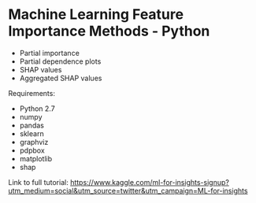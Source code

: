 # Machine Learning Feature Importance Methods - Python

* Partial importance
* Partial dependence plots
* SHAP values
* Aggregated SHAP values

Requirements:
* Python 2.7
* numpy 
* pandas
* sklearn
* graphviz
* pdpbox
* matplotlib
* shap

Link to full tutorial: https://www.kaggle.com/ml-for-insights-signup?utm_medium=social&utm_source=twitter&utm_campaign=ML-for-insights 


